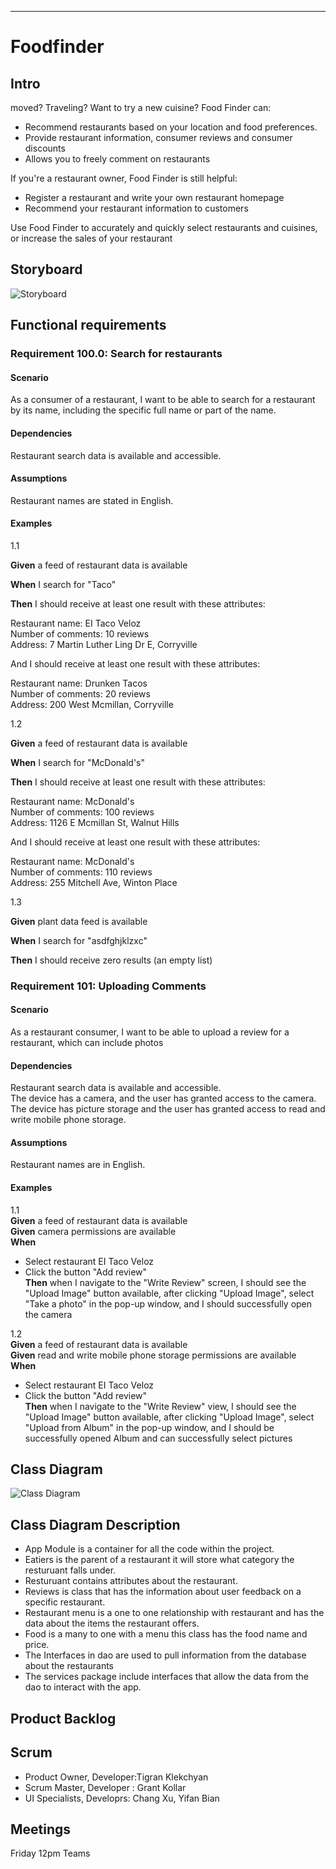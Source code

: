 ---

# Foodfinder

## Intro

moved? Traveling? Want to try a new cuisine? Food Finder can:

- Recommend restaurants based on your location and food preferences.
- Provide restaurant information, consumer reviews and consumer discounts
- Allows you to freely comment on restaurants

If you're a restaurant owner, Food Finder is still helpful:

- Register a restaurant and write your own restaurant homepage
- Recommend your restaurant information to customers

Use Food Finder to accurately and quickly select restaurants and cuisines, or increase the sales of your restaurant

## Storyboard

![Storyboard](https://raw.githubusercontent.com/YifanBian-bianya/private/master/storyboard.png)

## Functional requirements

### Requirement 100.0: Search for restaurants

#### Scenario

As a consumer of a restaurant, I want to be able to search for a restaurant by its name, including the specific full name or part of the name.

#### Dependencies

Restaurant search data is available and accessible.

#### Assumptions

Restaurant names are stated in English.

#### Examples
1.1

**Given** a feed of restaurant data is available  

**When** I search for "Taco"  

**Then** I should receive at least one result with these attributes:  

Restaurant name: EI Taco Veloz  
Number of comments: 10 reviews  
Address: 7 Martin Luther Ling Dr E, Corryville  

And I should receive at least one result with these attributes:  

Restaurant name: Drunken Tacos  
Number of comments: 20 reviews  
Address: 200 West Mcmillan, Corryville  

1.2

**Given** a feed of restaurant data is available  

**When** I search for "McDonald's"  

**Then** I should receive at least one result with these attributes:  

Restaurant name: McDonald's  
Number of comments: 100 reviews  
Address: 1126 E Mcmillan St, Walnut Hills  

And I should receive at least one result with these attributes:  

Restaurant name: McDonald's  
Number of comments: 110 reviews  
Address: 255 Mitchell Ave, Winton Place  

1.3

**Given** plant data feed is available  

**When** I search for "asdfghjklzxc"  

**Then** I should receive zero results (an empty list)  

### Requirement 101: Uploading Comments  

#### Scenario  

As a restaurant consumer, I want to be able to upload a review for a restaurant, which can include photos  

#### Dependencies
Restaurant search data is available and accessible.  
The device has a camera, and the user has granted access to the camera.  
The device has picture storage and the user has granted access to read and write mobile phone storage.  


#### Assumptions  
Restaurant names are in English.  

#### Examples  

1.1  
**Given** a feed of restaurant data is available  
**Given** camera permissions are available  
**When**   

- Select restaurant EI Taco Veloz  
- Click the button "Add review"  
**Then** when I navigate to the "Write Review" screen, I should see the "Upload Image" button available, after clicking "Upload Image", select "Take a photo" in the pop-up window, and I should successfully open the camera  

1.2  
**Given** a feed of restaurant data is available  
**Given** read and write mobile phone storage permissions are available  
**When**  

- Select restaurant EI Taco Veloz  
- Click the button "Add review"  
**Then** when I navigate to the "Write Review" view, I should see the "Upload Image" button available, after clicking "Upload Image", select "Upload from Album" in the pop-up window, and I should be successfully opened Album and can successfully select pictures  

## Class Diagram
![Class Diagram](/FoodFinderClassDiagram.drawio.png)
## Class Diagram Description
- App Module is a container for all the code within the project.
- Eatiers is the parent of a restaurant it will store what category the resturuant falls under.
- Resturuant contains attributes about the restaurant.
- Reviews is class that has the information about user feedback on a specific restaurant.
- Restaurant menu is a one to one relationship with restaurant and has the data about the items the restaurant offers.
- Food is a many to one with a menu this class has the food name and price.
- The Interfaces in dao are used to pull information from the database about the restaurants
- The services package include interfaces that allow the data from the dao to interact with the app.

## Product Backlog

## Scrum
- Product Owner, Developer:Tigran Klekchyan
- Scrum Master, Developer : Grant Kollar
- UI Specialists, Developrs: Chang Xu, Yifan Bian

## Meetings

Friday 12pm Teams
